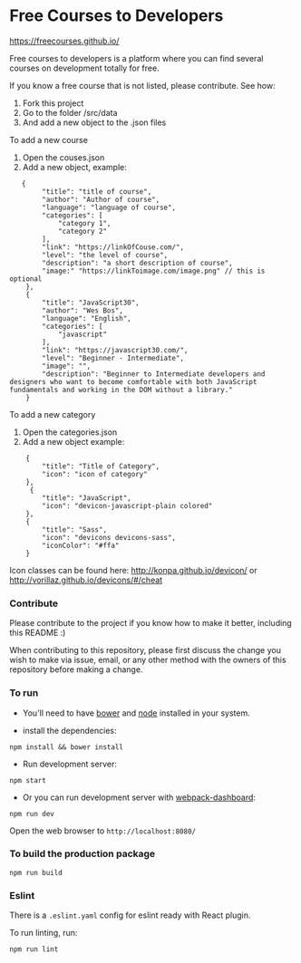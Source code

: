 # Free Courses to Developers

https://freecourses.github.io/

Free courses to developers is a platform where you can find several courses on development totally for free.

If you know a free course that is not listed, please contribute. See how:

1. Fork this project
2. Go to the folder /src/data
3. And add a new object to the .json files

To add a new course
1. Open the couses.json
2. Add a new object, example:
```
   {
        "title": "title of course",
        "author": "Author of course",
        "language": "language of course",
        "categories": [
            "category 1",
            "category 2"
        ],
        "link": "https://linkOfCouse.com/",
        "level": "the level of course",
        "description": "a short description of course",
        "image:" "https://linkToimage.com/image.png" // this is optional
    },
    {
        "title": "JavaScript30",
        "author": "Wes Bos",
        "language": "English",
        "categories": [
            "javascript"
        ],
        "link": "https://javascript30.com/",
        "level": "Beginner - Intermediate",
        "image": "",
        "description": "Beginner to Intermediate developers and designers who want to become comfortable with both JavaScript fundamentals and working in the DOM without a library."
    }
```

To add a new category
1. Open the categories.json
2. Add a new object example:
```
    {
        "title": "Title of Category",
        "icon": "icon of category"
    },
     {
        "title": "JavaScript",
        "icon": "devicon-javascript-plain colored"
    },
    {
        "title": "Sass",
        "icon": "devicons devicons-sass",
        "iconColor": "#ffa"
    }
```

Icon classes can be found here: http://konpa.github.io/devicon/ or http://vorillaz.github.io/devicons/#/cheat

### Contribute
Please contribute to the project if you know how to make it better, including this README :)

When contributing to this repository, please first discuss the change you wish to make via issue, email, or any other method with the owners of this repository before making a change.

### To run

* You'll need to have [bower](https://bower.io/) and [node](https://nodejs.org/en/) installed in your system.


* install the dependencies:

```
npm install && bower install
```

* Run development server:

```
npm start
```

* Or you can run development server with [webpack-dashboard](https://github.com/FormidableLabs/webpack-dashboard):

```
npm run dev
```

Open the web browser to `http://localhost:8080/`


### To build the production package

```
npm run build
```


### Eslint
There is a `.eslint.yaml` config for eslint ready with React plugin.

To run linting, run:

```
npm run lint
```

